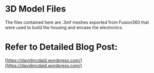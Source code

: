 # 3D Model Files

The files contained here are .3mf meshes exported from Fusion360 that were used to build the housing and encase the electronics.

# Refer to Detailed Blog Post: 

[https://davidmcdaid.wordpress.com/](https://davidmcdaid.wordpress.com/)